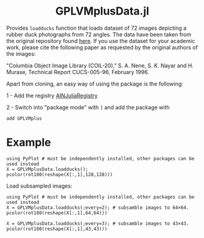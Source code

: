 <h1 align="center">GPLVMplusData.jl</h1>

Provides `loadducks` function that loads dataset of 72 images depicting a rubber duck photographs from 72 angles.
The data have been taken from the original repository found [here](https://www.cs.columbia.edu/CAVE/software/softlib/coil-20.php).
If you use the dataset for your academic work, please cite the following paper as requested by the original authors of the images:

"Columbia Object Image Library (COIL-20),"
S. A. Nene, S. K. Nayar and H. Murase,
Technical Report CUCS-005-96, February 1996.

Apart from cloning, an easy way of using the package is the following:

1 - Add the registry [AINJuliaRegistry](https://github.com/HITS-AIN/AINJuliaRegistry)

2 - Switch into "package mode" with `]` and add the package with
```
add GPLVMplus
```

# Example

```
using PyPlot # must be independently installed, other packages can be used instead
X = GPLVMplusData.loadducks();
pcolor(rot180(reshape(X[:,1],128,128)))
```

Load subsampled images:
```
using PyPlot # must be independently installed, other packages can be used instead
X = GPLVMplusData.loadducks(;every=2); # subsamble images to 64×64.
pcolor(rot180(reshape(X[:,1],64,64)))

X = GPLVMplusData.loadducks(;every=3); # subsamble images to 43×43.
pcolor(rot180(reshape(X[:,1],43,43)))
```
